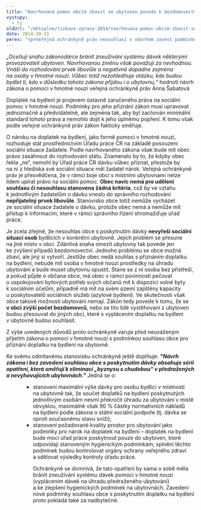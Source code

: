 ```yaml
---
title: "Navrhovaná pomoc obcím zbavit se ubytoven povede k bezdomovectví"
vystupy:
  - tz
oldUrl: "/aktualne/tiskove-zpravy-2014/navrhovana-pomoc-obcim-zbavit-se-ubytoven-povede-k-bezdomovectvi"
date: 2014-10-21
perex: "<p>Veřejná ochránkyně práv nesouhlasí s návrhem zavést podmínku, aby obce vyslovovaly souhlas s přiznáním doplatku na bydlení v ubytovně. Považuje to za nesystémový krok, který problém bydlení sociálně slabých neřeší, pouze ho přesouvá jinam. Možnost obce ovlivnit existenci ubytovny na jejím území nesmí spočívat v zásahu do rozhodování o jednotlivých žádostech o pomoc v hmotné nouzi, o nichž rozhoduje stát.</p>"
---
```


<!-- imported from the old website -->

<p><em>„Oceňuji snahu zákonodárce bránit zneužívání systému dávek některými provozovateli ubytoven. Navrhovanou změnu však považuji za nevhodnou. Vnáší do rozhodování prvek libovůle a negativně dopadne zejména na osoby v hmotné nouzi. Vůbec totiž nezohledňuje otázku, kde budou bydlet ti, kdo v důsledku tohoto zákona přijdou i o ubytovnu,“</em> hodnotí návrh zákona o pomoci v hmotné nouzi veřejná ochránkyně práv Anna Šabatová</p><p>Doplatek na bydlení je projevem ústavně zaručeného práva na sociální pomoc v hmotné nouzi. Podmínky pro jeho přiznání zákon musí upravovat jednoznačně a předvídatelně, ale zejména tak, aby byl zachován minimální standard tohoto práva a nemohlo dojít k jeho úplnému popření. K tomu však podle veřejné ochránkyně práv zákon fakticky směřuje. </p><p>O nároku na doplatek na bydlení, jako formě pomoci v hmotné nouzi, rozhoduje stát prostřednictvím Úřadu práce ČR na základě posouzení sociální situace žadatele. Podle navrhovaného zákona však bude mít obec právo zasáhnout do rozhodování státu. Znamenalo by to, že kdyby obec řekla „ne“, nemohl by Úřad práce ČR dávku vůbec přiznat, přestože by na ni z hlediska své sociální situace měl žadatel nárok. Veřejná ochránkyně práv je přesvědčena, že v rámci boje obcí s místními ubytovnami nelze lidem upírat právo na sociální pomoc. <strong>Obec navíc nemá pro udělení souhlasu či nesouhlasu stanovena žádná kritéria</strong>, což by ve vztahu k jednotlivým žadatelům o dávku vneslo do správního rozhodování <strong>nepřijatelný prvek libovůle</strong>. Stanovisko obce totiž nemůže vycházet ze sociální situace žadatele o dávku, protože obec nemá a nemůže mít přístup k informacím, které v rámci správního řízení shromažďuje úřad práce. </p><p>Je zcela zřejmé, že nesouhlas obce s poskytnutím dávky <strong>nevyřeší sociální situaci osob</strong> bydlících v konkrétní ubytovně. Jejich problém se přesune na jiné místo v obci. Zdánlivá snaha omezit ubytovny tak povede jen ke zvýšení případů bezdomovectví. Jednoho problému se obce možná zbaví, ale jiný si vytvoří. Jestliže obec nedá souhlas s přiznáním doplatku na bydlení, nebude mít osoba v hmotné nouzi prostředky na úhradu ubytování a bude muset ubytovnu opustit. Stane se z ní osoba bez přístřeší, a pokud půjde o občana obce, má obec v rámci povinnosti pečovat o uspokojování bytových potřeb svých občanů mít k dispozici volné byty k sociálním účelům, případně má mít na svém území zajištěny kapacity u poskytovatelů sociálních služeb (azylové bydlení). Ve skutečnosti však obce takové možnosti ubytování nemají. Zákon tedy povede k tomu, že se <strong>v obci zvýší počet bezdomovců</strong>, nebo se tito lidé vystěhovaní z ubytoven budou přesouvat do jiných obcí, které s vyplácením doplatku na bydlení v ubytovně budou souhlasit.</p><p>Z výše uvedených důvodů proto ochránkyně varuje před neuváženým přijetím zákona o pomoci v hmotné nouzi s podmínkou souhlasu obce pro přiznání doplatku na bydlení na ubytovně.</p><p>Ke svému odmítavému stanovisku ochránkyně ještě doplňuje: <em><strong>&quot;Návrh zákona i bez zavedení souhlasu obce s poskytnutím dávky obsahuje sérii opatření, která směřují k eliminaci „byznysu s chudobou“ v předražených a nevyhovujících ubytovnách.&quot;</strong></em> Jedná se o: </p><ul><ul><ul><li>stanovení maximální výše dávky pro osobu bydlící v místnosti na ubytovně tak, že součet doplatků na bydlení poskytnutých jednotlivým osobám nesmí překročit úhradu za ubytování v místě obvyklou, maximálně však 90 % částky normativních nákladů na bydlení podle zákona o státní sociální podpoře (tj. dávka se oproti současnému stavu sníží); </li><li>stanovení požadované kvality prostor pro ubytování jako podmínky pro nárok na doplatek na bydlení – doplatek na bydlení bude moci úřad práce poskytnout pouze do ubytoven, které odpovídají stanoveným hygienickým podmínkám; splnění těchto podmínek budou kontrolovat orgány ochrany veřejného zdraví a sdělovat výsledky kontroly úřadu práce.</li><p>Ochránkyně se domnívá, že tato opatření by sama o sobě měla bránit zneužívání systému dávek pomoci v hmotné nouzi (vyplácením dávek na úhradu předraženého ubytování) a ke zlepšení hygienických podmínek na ubytovnách. Zavedení nové podmínky souhlasu obce s poskytnutím doplatku na bydlení proto pokládá také za nadbytečné. </p><p> </p></ul></ul></ul>
